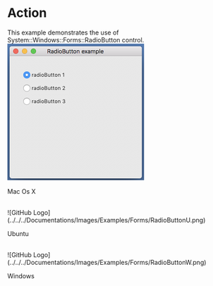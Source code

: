 # Action
This example demonstrates the use of System::Windows::Forms::RadioButton control.
<BR>
![GitHub Logo](../../../Documentations/Images/Examples/Forms/RadioButtonM.png)
<p align="left">Mac Os X</p>
<BR>
![GitHub Logo](../../../Documentations/Images/Examples/Forms/RadioButtonU.png)
<p align="left">Ubuntu</p>
<BR>
![GitHub Logo](../../../Documentations/Images/Examples/Forms/RadioButtonW.png)
<p align="left">Windows</p>
<BR>
